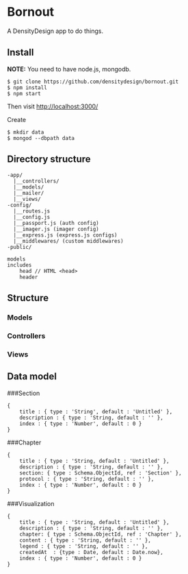 # Bornout

A DensityDesign app to do things.



## Install

**NOTE:** You need to have node.js, mongodb.

  	$ git clone https://github.com/densitydesign/bornout.git
  	$ npm install
  	$ npm start

Then visit [http://localhost:3000/](http://localhost:3000/)

Create

	$ mkdir data
	$ mongod --dbpath data


## Directory structure
```
-app/
  |__controllers/
  |__models/
  |__mailer/
  |__views/
-config/
  |__routes.js
  |__config.js
  |__passport.js (auth config)
  |__imager.js (imager config)
  |__express.js (express.js configs)
  |__middlewares/ (custom middlewares)
-public/
```

	
	models
	includes
		head // HTML <head>
		header

## Structure

### Models
### Controllers
### Views


## Data model

###Section


	{
		title : { type : 'String', default : 'Untitled' },
		description : { type : 'String, default : '' },
		index : { type : 'Number', default : 0 }
	}
	

###Chapter


	{
		title : { type : 'String, default : 'Untitled' },
		description : { type : 'String, default : '' },
		section: { type : Schema.ObjectId, ref : 'Section' },
		protocol : { type : 'String, default : '' },
		index : { type : 'Number', default : 0 }
	}

###Visualization

	{
		title : { type : 'String, default : 'Untitled' },
		description : { type : 'String, default : '' },
		chapter: { type : Schema.ObjectId, ref : 'Chapter' },
		content : { type : 'String, default : '' },
		legend : { type : 'String, default : '' },
		createdAt  : {type : Date, default : Date.now},
		index : { type : 'Number', default : 0 }
	}
